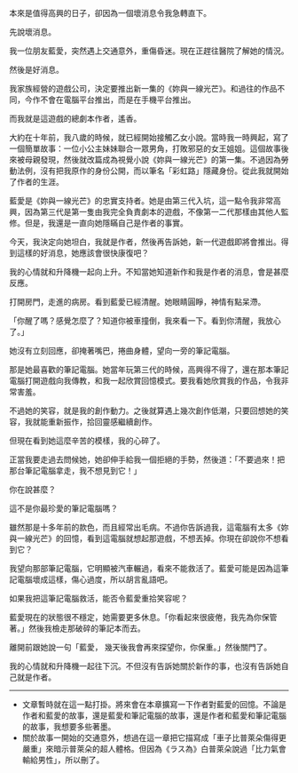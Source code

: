 本來是值得高興的日子，卻因為一個壞消息令我急轉直下。

先說壞消息。

我一位朋友藍愛，突然遇上交通意外，重傷昏迷。現在正趕往醫院了解她的情況。

然後是好消息。

我家族經營的遊戲公司，決定要推出新一集的《妳與一線光芒》。和過往的作品不同，今作不會在電腦平台推出，而是在手機平台推出。

而我就是這遊戲的總劇本作者，遙香。

大約在十年前，我八歲的時候，就已經開始接觸乙女小說。當時我一時興起，寫了一個簡單故事：一位小公主妹妹聯合一眾男角，打敗邪惡的女王姐姐。這個故事後來被母親發現，然後就改篇成為視覺小說《妳與一線光芒》的第一集。不過因為勞動法例，沒有把我原作的身份公開，而以筆名「彩虹路」隱藏身份。從此我就開始了作者的生涯。

藍愛是《妳與一線光芒》的忠實支持者。她是由第三代入坑，這一點令我非常高興，因為第三代是第一隻由我完全負責劇本的遊戲，不像第一二代那樣由其他人監修。但是，我還是一直向她隱瞞自己是作者的事實。

今天，我決定向她坦白，我就是作者，然後再告訴她，新一代遊戲即將會推出。得到這樣的好消息，她應該會很快康復吧？

我的心情就和升降機一起向上升。不知當她知道新作和我是作者的消息，會是甚麼反應。

打開房門，走進的病房。看到藍愛已經清醒。她眼睛圓睜，神情有點呆滯。

「你醒了嗎？感覺怎麼了？知道你被車撞倒，我來看一下。看到你清醒，我放心了。」

她沒有立刻回應，卻掩著嘴巴，捲曲身體，望向一旁的筆記電腦。

那是她最喜歡的筆記電腦。她當年玩第三代的時候，高興得不得了，還在那本筆記電腦打開遊戲向我傳教，和我一起欣賞回憶模式。要我看她欣賞我的作品，令我非常害羞。

不過她的笑容，就是我的創作動力。之後就算遇上幾次創作低潮，只要回想她的笑容，我就能重新振作，拾回靈感繼續創作。

但現在看到她這麼辛苦的模樣，我的心碎了。

正當我要走過去問候她，她卻伸手給我一個拒絕的手勢，然後道：「不要過來！把那台筆記電腦拿走，我不想見到它！」

你在說甚麼？

這不是你最珍愛的筆記電腦嗎？

雖然那是十多年前的款色，而且經常出毛病。不過你告訴過我，這電腦有太多《妳與一線光芒》的回憶，看到這電腦就想起那遊戲，不想丟掉。你現在卻說你不想看到它？

我望向那部筆記電腦，它明顯被汽車輾過，看來不能救活了。藍愛可能是因為這筆記電腦壞成這樣，傷心過度，所以胡言亂語吧。

如果我把這筆記電腦救活，能否令藍愛重拾笑容呢？

藍愛現在的狀態很不穩定，她需要更多休息。「你看起來很疲倦，我先為你保管著。」然後我檢走那破碎的筆記本而去。

離開前跟她說一句「藍愛， 幾天後我會再來探望你，你保重。」然後關門了。

我的心情就和升降機一起往下沉。不但沒有告訴她關於新作的事，也沒有告訴她自己就是作者。

---

- 文章暫時就在這一點打掛。將來會在本章擴寫一下作者對藍愛的回憶。不論是作者和藍愛的故事，還是藍愛和筆記電腦的故事，還是作者和藍愛和筆記電腦的故事，我想要多些著墨。
- 關於故事一開始的交通意外，想過在這一章把它描寫成「車子比普萊朵傷得更嚴重」來暗示普萊朵的超人體格。但因為《ラス為》白普萊朵說過「比力氣會輸給男性」，所以刪了。